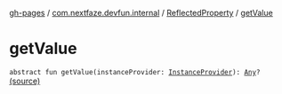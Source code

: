 [gh-pages](../../index.md) / [com.nextfaze.devfun.internal](../index.md) / [ReflectedProperty](index.md) / [getValue](./get-value.md)

# getValue

`abstract fun getValue(instanceProvider: `[`InstanceProvider`](../../com.nextfaze.devfun.inject/-instance-provider/index.md)`): `[`Any`](https://kotlinlang.org/api/latest/jvm/stdlib/kotlin/-any/index.html)`?` [(source)](https://github.com/NextFaze/dev-fun/tree/master/devfun/src/main/java/com/nextfaze/devfun/internal/Reflected.kt#L67)
